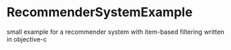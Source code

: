 # RecommenderSystemExample
small example for a recommender system with item-based filtering written in objective-c
